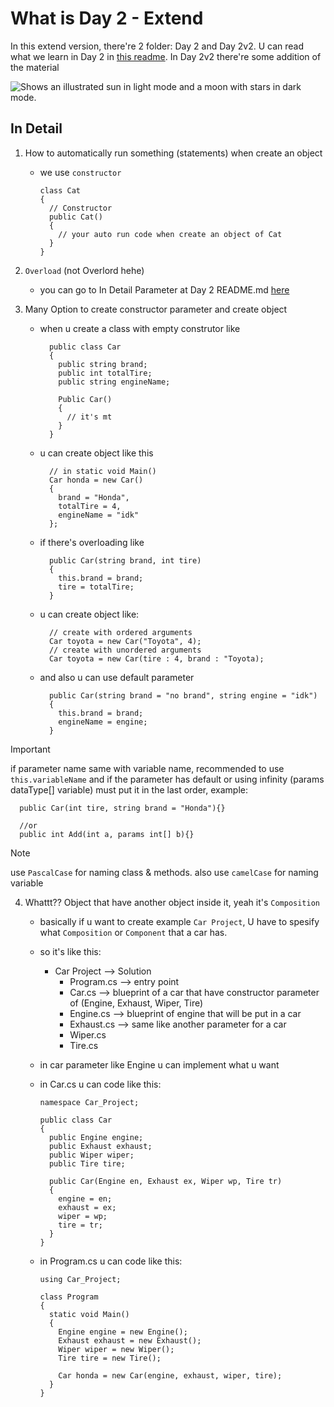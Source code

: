 # What is Day 2 - Extend
In this extend version, there're 2 folder: Day 2 and Day 2v2. U can read what we learn in Day 2 in [this readme](https://github.com/ARidwanW/Bootcamp-SE-FMLX/tree/main/Day-2/README.md). In Day 2v2 there're some addition of the material

<picture>
  <source media="(prefers-color-scheme: dark)" srcset="https://user-images.githubusercontent.com/25423296/163456776-7f95b81a-f1ed-45f7-b7ab-8fa810d529fa.png">
  <source media="(prefers-color-scheme: light)" srcset="https://user-images.githubusercontent.com/25423296/163456779-a8556205-d0a5-45e2-ac17-42d089e3c3f8.png">
  <img alt="Shows an illustrated sun in light mode and a moon with stars in dark mode." src="https://user-images.githubusercontent.com/25423296/163456779-a8556205-d0a5-45e2-ac17-42d089e3c3f8.png">
</picture>

## In Detail
1. How to automatically run something (statements) when create an object
    * we use `constructor`
      ```
      class Cat
      {
        // Constructor
        public Cat()
        {
          // your auto run code when create an object of Cat
        }
      }
      ```

2. `Overload` (not Overlord hehe)
    *  you can go to In Detail Parameter at Day 2 README.md [here](https://github.com/ARidwanW/Bootcamp-SE-FMLX/tree/main/Day-2#:~:text=in%20sln%20file.-,Parameter%20Stuff,-example%20you%20have)

3. Many Option to create constructor parameter and create object
    * when u create a class with empty construtor like

      ```
        public class Car
        {
          public string brand;
          public int totalTire;
          public string engineName;

          Public Car()
          {
            // it's mt
          }
        }
      ```

    * u can create object like this

      ```
        // in static void Main()
        Car honda = new Car()
        {
          brand = "Honda",
          totalTire = 4,
          engineName = "idk"
        };
      ```

    * if there's overloading like

      ```
        public Car(string brand, int tire)
        {
          this.brand = brand;
          tire = totalTire;
        }
      ```

    * u can create object like:

      ```
        // create with ordered arguments
        Car toyota = new Car("Toyota", 4);
        // create with unordered arguments
        Car toyota = new Car(tire : 4, brand : "Toyota);
      ```

    * and also u can use default parameter

      ```
        public Car(string brand = "no brand", string engine = "idk")
        {
          this.brand = brand;
          engineName = engine;
        }
      ```

> [!IMPORTANT]
> if parameter name same with variable name, recommended to use `this.variableName`
> and if the parameter has default or using infinity (params dataType[] variable) must put it in the last order, example:
```
  public Car(int tire, string brand = "Honda"){}

  //or
  public int Add(int a, params int[] b){}
```

> [!NOTE]
> use `PascalCase` for naming class & methods. also use `camelCase` for naming variable

4. Whattt?? Object that have another object inside it, yeah it's `Composition`
    * basically if u want to create example `Car Project`, U have to spesify what `Composition` or `Component` that a car has.
    * so it's like this:

        - Car Project --> Solution
          - Program.cs --> entry point
          - Car.cs --> blueprint of a car that have constructor parameter of (Engine, Exhaust, Wiper, Tire)
          - Engine.cs --> blueprint of engine that will be put in a car
          - Exhaust.cs --> same like another parameter for a car
          - Wiper.cs
          - Tire.cs

    * in car parameter like Engine u can implement what u want
    * in Car.cs u can code like this:

      ```
      namespace Car_Project;

      public class Car
      {
        public Engine engine;
        public Exhaust exhaust;
        public Wiper wiper;
        public Tire tire;

        public Car(Engine en, Exhaust ex, Wiper wp, Tire tr)
        {
          engine = en;
          exhaust = ex;
          wiper = wp;
          tire = tr;
        }
      }
      ```

    * in Program.cs u can code like this:

      ```
      using Car_Project;

      class Program
      {
        static void Main()
        {
          Engine engine = new Engine();
          Exhaust exhaust = new Exhaust();
          Wiper wiper = new Wiper();
          Tire tire = new Tire();

          Car honda = new Car(engine, exhaust, wiper, tire);
        }
      }
      ```
   